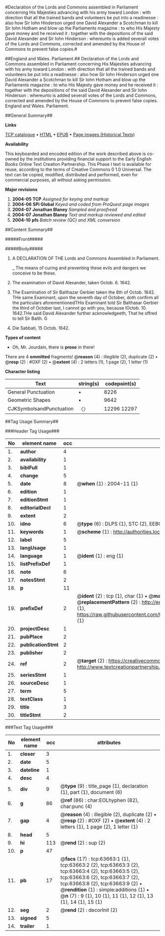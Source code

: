 #Declaration of the Lords and Commons assembled in Parliament concerning His Majesties advancing with his army toward London : with direction that all the trained bands and volunteers be put into a readinesse : also how Sir Iohn Hinderson urged one David Alexander a Scotchman to kill Sir Iohn Hotham and blow up the Parliaments magazine : to who His Majesty gave money and he received it : together with the depositions of the said David Alexander and Sir Iohn Hinderson : whereunto is added severall votes of the Lords and Commons, corrected and amended by the House of Commons to prevent false copies.#

##England and Wales. Parliament.##
Declaration of the Lords and Commons assembled in Parliament concerning His Majesties advancing with his army toward London : with direction that all the trained bands and volunteers be put into a readinesse : also how Sir Iohn Hinderson urged one David Alexander a Scotchman to kill Sir Iohn Hotham and blow up the Parliaments magazine : to who His Majesty gave money and he received it : together with the depositions of the said David Alexander and Sir Iohn Hinderson : whereunto is added severall votes of the Lords and Commons, corrected and amended by the House of Commons to prevent false copies.
England and Wales. Parliament.

##General Summary##

**Links**

[TCP catalogue](http://www.ota.ox.ac.uk/tcp/)  • 
[HTML](http://tei.it.ox.ac.uk/tcp/Texts-HTML/free/A37/A37701.html)  • 
[EPUB](http://tei.it.ox.ac.uk/tcp/Texts-EPUB/free/A37/A37701.epub) • 
[Page images (Historical Texts)](https://data.historicaltexts.jisc.ac.uk/view?pubId=eebo-12578561e&pageId=eebo-12578561e-63663-1)

**Availability**

This keyboarded and encoded edition of the
	       work described above is co-owned by the institutions
	       providing financial support to the Early English Books
	       Online Text Creation Partnership. This Phase I text is
	       available for reuse, according to the terms of Creative
	       Commons 0 1.0 Universal. The text can be copied,
	       modified, distributed and performed, even for
	       commercial purposes, all without asking permission.

**Major revisions**

1. __2004-05__ __TCP__ *Assigned for keying and markup*
1. __2004-06__ __SPi Global__ *Keyed and coded from ProQuest page images*
1. __2004-07__ __Jonathan Blaney__ *Sampled and proofread*
1. __2004-07__ __Jonathan Blaney__ *Text and markup reviewed and edited*
1. __2004-10__ __pfs__ *Batch review (QC) and XML conversion*

##Content Summary##

#####Front#####

#####Body#####

1. A DECLARATION OF THE Lords and Commons Assembled in Parliament.

    _ The means of curing and preventing these evils and dangers we conceive to be these.

1. The examination of David Alexander, taken Octob. 6. 1642.

1. The Examination of Sir Balthazar Gerbier taken the 8th of Octob. 1642.
THe same Examinant, upon the seventh day of October, doth confirm all the particulars aforementionedTHis Examinant told Sir Balthasar Gerbier the third of October last, I cannot go with you, because IOctob. 10. 1642.THe said David Alexander further acknowledgeeth, That he offred to tell Sir Balth. G
1. Die Sabbati, 15 Octob. 1642. 

**Types of content**

  * Oh, Mr. Jourdain, there is **prose** in there!

There are 4 **ommitted** fragments! 
 @__reason__ (4) : illegible (2), duplicate (2)  •  @__resp__ (2) : #OXF (2)  •  @__extent__ (4) : 2 letters (1), 1 page (2), 1 letter (1)

**Character listing**


|Text|string(s)|codepoint(s)|
|---|---|---|
|General Punctuation|•|8226|
|Geometric Shapes|▪|9642|
|CJKSymbolsandPunctuation|〈〉|12296 12297|

##Tag Usage Summary##

###Header Tag Usage###

|No|element name|occ|attributes|
|---|---|---|---|
|1.|__author__|4||
|2.|__availability__|1||
|3.|__biblFull__|1||
|4.|__change__|5||
|5.|__date__|8| @__when__ (1) : 2004-11 (1)|
|6.|__edition__|1||
|7.|__editionStmt__|1||
|8.|__editorialDecl__|1||
|9.|__extent__|2||
|10.|__idno__|6| @__type__ (6) : DLPS (1), STC (2), EEBO-CITATION (1), OCLC (1), VID (1)|
|11.|__keywords__|1| @__scheme__ (1) : http://authorities.loc.gov/ (1)|
|12.|__label__|5||
|13.|__langUsage__|1||
|14.|__language__|1| @__ident__ (1) : eng (1)|
|15.|__listPrefixDef__|1||
|16.|__note__|6||
|17.|__notesStmt__|2||
|18.|__p__|11||
|19.|__prefixDef__|2| @__ident__ (2) : tcp (1), char (1)  •  @__matchPattern__ (2) : ([0-9\-]+):([0-9IVX]+) (1), (.+) (1)  •  @__replacementPattern__ (2) : http://eebo.chadwyck.com/downloadtiff?vid=$1&page=$2 (1), https://raw.githubusercontent.com/textcreationpartnership/Texts/master/tcpchars.xml#$1 (1)|
|20.|__projectDesc__|1||
|21.|__pubPlace__|2||
|22.|__publicationStmt__|2||
|23.|__publisher__|2||
|24.|__ref__|2| @__target__ (2) : https://creativecommons.org/publicdomain/zero/1.0/ (1), http://www.textcreationpartnership.org/docs/. (1)|
|25.|__seriesStmt__|1||
|26.|__sourceDesc__|1||
|27.|__term__|5||
|28.|__textClass__|1||
|29.|__title__|3||
|30.|__titleStmt__|2||


###Text Tag Usage###

|No|element name|occ|attributes|
|---|---|---|---|
|1.|__closer__|3||
|2.|__date__|5||
|3.|__dateline__|1||
|4.|__desc__|4||
|5.|__div__|9| @__type__ (9) : title_page (1), declaration (1), part (1), document (6)|
|6.|__g__|86| @__ref__ (86) : char:EOLhyphen (82), char:punc (4)|
|7.|__gap__|4| @__reason__ (4) : illegible (2), duplicate (2)  •  @__resp__ (2) : #OXF (2)  •  @__extent__ (4) : 2 letters (1), 1 page (2), 1 letter (1)|
|8.|__head__|5||
|9.|__hi__|113| @__rend__ (2) : sup (2)|
|10.|__p__|47||
|11.|__pb__|17| @__facs__ (17) : tcp:63663:1 (1), tcp:63663:2 (2), tcp:63663:3 (2), tcp:63663:4 (2), tcp:63663:5 (2), tcp:63663:6 (2), tcp:63663:7 (2), tcp:63663:8 (2), tcp:63663:9 (2)  •  @__rendition__ (1) : simple:additions (1)  •  @__n__ (7) : 9 (1), 10 (1), 11 (1), 12 (1), 13 (1), 14 (1), 15 (1)|
|12.|__seg__|2| @__rend__ (2) : decorInit (2)|
|13.|__signed__|5||
|14.|__trailer__|1||
